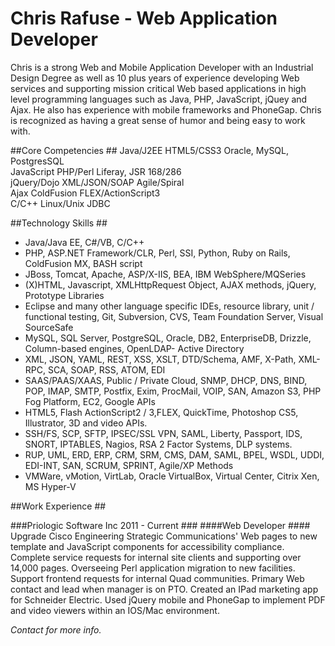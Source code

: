 ﻿Chris Rafuse - Web Application Developer
==========================================
Chris is a strong Web and Mobile Application Developer with an Industrial Design Degree as well as 10 plus years of experience developing Web services and supporting mission critical Web based applications in high level programming languages such as Java, PHP, JavaScript, jQuey and Ajax. He also has experience with mobile frameworks and PhoneGap. Chris is recognized as having a great sense of humor and being easy to work with.

##Core Competencies ##
    Java/J2EE    HTML5/CSS3    Oracle, MySQL, PostgresSQL  
    JavaScript    PHP/Perl    Liferay, JSR 168/286  
    jQuery/Dojo    XML/JSON/SOAP    Agile/Spiral  
    Ajax    ColdFusion    FLEX/ActionScript3  
    C/C++    Linux/Unix    JDBC  

##Technology Skills ##

*	Java/Java EE, C#/VB, C/C++
*	PHP, ASP.NET Framework/CLR, Perl, SSI, Python, Ruby on Rails, ColdFusion MX, BASH script
*	JBoss, Tomcat, Apache, ASP/X-IIS, BEA, IBM WebSphere/MQSeries
*	(X)HTML, Javascript, XMLHttpRequest Object, AJAX methods, jQuery, Prototype Libraries
*	Eclipse and many other language specific IDEs, resource library, unit / functional testing, Git, Subversion, CVS, Team Foundation Server, Visual SourceSafe
*	MySQL, SQL Server, PostgreSQL, Oracle, DB2, EnterpriseDB, Drizzle, Column-based engines, OpenLDAP- Active Directory
*	XML, JSON, YAML, REST, XSS, XSLT, DTD/Schema, AMF, X-Path, XML-RPC, SCA, SOAP, RSS, ATOM, EDI
*	SAAS/PAAS/XAAS, Public / Private Cloud, SNMP, DHCP, DNS, BIND, POP, IMAP, SMTP, Postfix, Exim, ProcMail, VOIP, SAN, Amazon S3, PHP Fog Platform, EC2, Google APIs
*	HTML5, Flash ActionScript2 / 3,FLEX, QuickTime, Photoshop CS5, Illustrator, 3D and video APIs.
*	SSH/FS, SCP, SFTP, IPSEC/SSL VPN, SAML, Liberty, Passport, IDS, SNORT, IPTABLES, Nagios, RSA 2 Factor Systems, DLP systems.
*	RUP, UML, ERD, ERP, CRM, SRM, CMS, DAM, SAML, BPEL, WSDL, UDDI, EDI-INT, SAN, SCRUM, SPRINT, Agile/XP Methods
*	VMWare, vMotion, VirtLab, Oracle VirtualBox, Virtual Center, Citrix Xen, MS Hyper-V


##Work Experience ##

###Priologic Software Inc     								2011 - Current ###
####Web Developer ####
Upgrade Cisco Engineering Strategic Communications' Web pages to new template and JavaScript components for accessibility compliance.  Complete service requests for internal site clients and supporting over 14,000 pages.  Overseeing Perl application migration to new facilities.  Support frontend requests for internal Quad communities. Primary Web contact and lead when manager is on PTO.  Created an IPad marketing app for Schneider Electric.  Used jQuery mobile and PhoneGap to implement PDF and video viewers within an IOS/Mac environment.

*Contact for more info.*